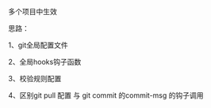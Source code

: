 

多个项目中生效

思路：

1、git全局配置文件

2、全局hooks钩子函数

3、校验规则配置

4、区别git pull 配置 与 git commit 的commit-msg 的钩子调用